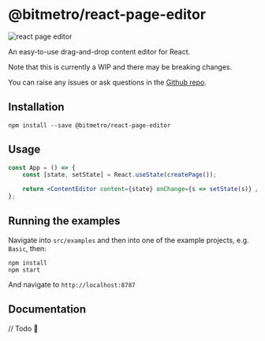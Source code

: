 # @bitmetro/react-page-editor

![react page editor](https://media.giphy.com/media/UoeNfsHNPTgI5rmQsA/giphy.gif)

An easy-to-use drag-and-drop content editor for React.

Note that this is currently a WIP and there may be breaking changes.

You can raise any issues or ask questions in the [Github repo](https://github.com/alastairzotos/react-page-editor).

## Installation

```
npm install --save @bitmetro/react-page-editor
```


## Usage

```jsx
const App = () => {
    const [state, setState] = React.useState(createPage());

    return <ContentEditor content={state} onChange={s => setState(s)} />;
};
```

## Running the examples

Navigate into `src/examples` and then into one of the example projects, e.g. `Basic`, then:

```
npm install
npm start
```

And navigate to `http://localhost:8787`

## Documentation

// Todo 🤙
